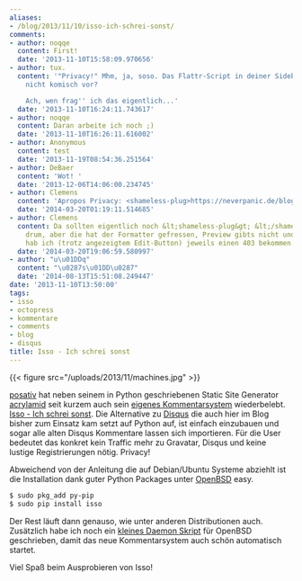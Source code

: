 ```yaml
---
aliases:
- /blog/2013/11/10/isso-ich-schrei-sonst/
comments:
- author: noqqe
  content: First!
  date: '2013-11-10T15:58:09.970656'
- author: tux.
  content: '"Privacy!" Mhm, ja, soso. Das Flattr-Script in deiner Sidebar kommt dir
    nicht komisch vor?

    Ach, wen frag'' ich das eigentlich...'
  date: '2013-11-10T16:24:11.743617'
- author: noqqe
  content: Daran arbeite ich noch ;)
  date: '2013-11-10T16:26:11.616002'
- author: Anonymous
  content: test
  date: '2013-11-19T08:54:36.251564'
- author: DeBaer
  content: 'Wot! '
  date: '2013-12-06T14:06:00.234745'
- author: Clemens
  content: 'Apropos Privacy: <shameless-plug>https://neverpanic.de/blog/2014/03/19/downloading-google-web-fonts-for-local-hosting/</shameless-plug>'
  date: '2014-03-20T01:19:11.514685'
- author: Clemens
  content: Da sollten eigentlich noch &lt;shameless-plug&gt; &lt;/shameless-plug&gt;-Tags
    drum, aber die hat der Formatter gefressen, Preview gibts nicht und beim editieren
    hab ich (trotz angezeigtem Edit-Button) jeweils einen 403 bekommen.
  date: '2014-03-20T19:06:59.580997'
- author: "u\u01DDq"
  content: "\u0287s\u01DD\u0287"
  date: '2014-08-13T15:51:08.249447'
date: '2013-11-10T13:50:00'
tags:
- isso
- octopress
- kommentare
- comments
- blog
- disqus
title: Isso - Ich schrei sonst
---
```


{{< figure src="/uploads/2013/11/machines.jpg" >}}

[posativ](http://blog.posativ.org) hat neben seinem in Python geschriebenen
Static Site Generator [acrylamid](http://github.com/posativ/acrylamid) seit
kurzem auch sein [eigenes Kommentarsystem](https://posativ.org/isso/) wiederbelebt. [Isso - Ich schrei sonst](https://github.com/posativ/isso).
Die Alternative zu [Disqus](http://disus.com) die auch hier im Blog bisher zum
Einsatz kam setzt auf Python auf, ist einfach einzubauen und sogar alle alten
Disqus Kommentare lassen sich importieren. Für die User bedeutet das konkret
kein Traffic mehr zu Gravatar, Disqus und keine lustige Registrierungen nötig. Privacy!

Abweichend von der Anleitung die auf Debian/Ubuntu Systeme abziehlt ist die
Installation dank guter Python Packages unter [OpenBSD](http://openbsd.org)
easy.

``` bash
$ sudo pkg_add py-pip
$ sudo pip install isso
```

Der Rest läuft dann genauso, wie unter anderen Distributionen auch. Zusätzlich
habe ich noch ein [kleines Daemon Skript](https://gist.github.com/noqqe/7397719) für OpenBSD geschrieben, damit das neue
Kommentarsystem auch schön automatisch startet.

Viel Spaß beim Ausprobieren von Isso!

